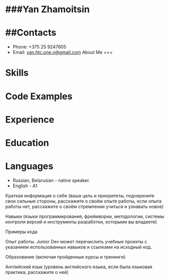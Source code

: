 ###Yan Zhamoitsin
===
##Contacts
===
* Phone: +375 25 9247605
* Email: yan.htc.one.v@gmail.com
About Me
===

Skills
===

Code Examples
===

Experience
===

Education
===

Languages
===
* Russian, Belarusian - native speaker.
* English - A1




Краткая информация о себе (ваша цель и приоритеты, подчеркните свои сильные стороны, расскажите о своём опыте работы, если опыта работы нет, расскажите о своём стремлении учиться и узнавать новое)

Навыки (языки программирования, фреймворки, методологии, системы контроля версий и инструменты разработки, которыми вы владеете)

Примеры кода

Опыт работы. Junior Dev может перечислить учебные проекты с указанием использованных навыков и ссылками на исходный код.

Образование (включая пройденные курсы и тренинги)

Английский язык (уровень английского языка, если была языковая практика, расскажите о ней)
